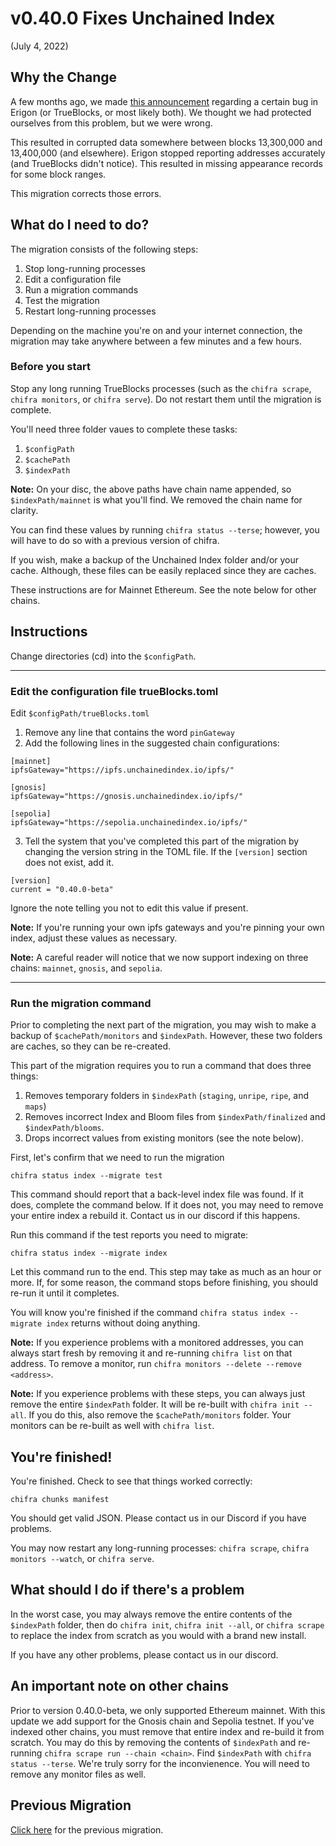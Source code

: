 # v0.40.0 Fixes Unchained Index

(July 4, 2022)

## Why the Change

A few months ago, we made [this announcement](https://discord.com/channels/570963863428661248/904527518948806686/955114745369854044) regarding a certain bug in Erigon (or TrueBlocks, or most likely both). We thought we had protected ourselves from this problem, but we were wrong.

This resulted in corrupted data somewhere between blocks 13,300,000 and 13,400,000 (and elsewhere).  Erigon stopped
reporting addresses accurately (and TrueBlocks didn't notice). This resulted in missing appearance records for
some block ranges.

This migration corrects those errors.

## What do I need to do?

The migration consists of the following steps:

1. Stop long-running processes
2. Edit a configuration file
3. Run a migration commands
4. Test the migration
5. Restart long-running processes

Depending on the machine you're on and your internet connection, the migration may take anywhere between a few minutes and a few hours.

### Before you start

Stop any long running TrueBlocks processes (such as the `chifra scrape`, `chifra monitors`, or `chifra serve`). Do not restart them until the migration is complete.

You'll need three folder vaues to complete these tasks:

1. `$configPath`
2. `$cachePath`
3. `$indexPath`

**Note:** On your disc, the above paths have chain name appended, so `$indexPath/mainnet` is what you'll find. We removed the chain name for clarity.

You can find these values by running `chifra status --terse`; however, you will have to do so with a previous version of chifra.

If you wish, make a backup of the Unchained Index folder and/or your cache. Although, these files can be easily replaced since they are caches.

These instructions are for Mainnet Ethereum. See the note below for other chains.

## Instructions

Change directories (cd) into the `$configPath`.

----
### Edit the configuration file trueBlocks.toml

Edit `$configPath/trueBlocks.toml`

1. Remove any line that contains the word `pinGateway`
2. Add the following lines in the suggested chain configurations:

```[toml]
[mainnet]
ipfsGateway="https://ipfs.unchainedindex.io/ipfs/"

[gnosis]
ipfsGateway="https://gnosis.unchainedindex.io/ipfs/"

[sepolia]
ipfsGateway="https://sepolia.unchainedindex.io/ipfs/"
```

3. Tell the system that you've completed this part of the migration by changing the version string in the TOML file. If the `[version]` section does not exist, add it.

```[toml]
[version]
current = "0.40.0-beta"
```

Ignore the note telling you not to edit this value if present.

**Note:** If you're running your own ipfs gateways and you're pinning your own index, adjust these values as necessary.

**Note:** A careful reader will notice that we now support indexing on three chains: `mainnet`, `gnosis`, and `sepolia`.

----
### Run the migration command

Prior to completing the next part of the migration, you may wish to make a backup of `$cachePath/monitors` and `$indexPath`. However, these two folders are caches, so they can be re-created.

This part of the migration requires you to run a command that does three things:

1. Removes temporary folders in `$indexPath` (`staging`, `unripe`, `ripe`, and `maps`)
2. Removes incorrect Index and Bloom files from `$indexPath/finalized` and `$indexPath/blooms`.
3. Drops incorrect values from existing monitors (see the note below).

First, let's confirm that we need to run the migration

```[bash]
chifra status index --migrate test
```

This command should report that a back-level index file was found. If it does, complete the command below. If it does not, you may need to remove your entire index a rebuild it. Contact us in our discord if this happens.

Run this command if the test reports you need to migrate:

```[bash]
chifra status index --migrate index
```

Let this command run to the end. This step may take as much as an hour or more. If, for some reason, the command stops before finishing, you should re-run it until it completes.

You will know you're finished if the command `chifra status index --migrate index` returns without doing anything.

**Note:** If you experience problems with a monitored addresses, you can always start fresh by removing it and re-running `chifra list` on that address. To remove a monitor, run `chifra monitors --delete --remove <address>`. 

**Note:** If you experience problems with these steps, you can always just remove the entire `$indexPath` folder. It will be re-built with `chifra init --all`. If you do this, also remove the `$cachePath/monitors` folder. Your monitors can be re-built as well with `chifra list`.

## You're finished!

You're finished. Check to see that things worked correctly:

```[bash]
chifra chunks manifest
```

You should get valid JSON. Please contact us in our Discord if you have problems.

You may now restart any long-running processes: `chifra scrape`, `chifra monitors --watch`, or `chifra serve`.

## What should I do if there's a problem

In the worst case, you may always remove the entire contents of the `$indexPath` folder, then do `chifra init`, `chifra init --all`, or `chifra scrape` to replace the index from scratch as you would with a brand new install.

If you have any other problems, please contact us in our discord.

## An important note on other chains

Prior to version 0.40.0-beta, we only supported Ethereum mainnet. With this update we add support for the Gnosis chain and Sepolia testnet. If you've indexed other chains, you must remove that entire index and re-build it from scratch. You may do this by removing the contents of `$indexPath` and re-running `chifra scrape run --chain <chain>`. Find `$indexPath` with `chifra status --terse`. We're truly sorry for the inconvienence. You will need to remove any monitor files as well.

## Previous Migration

[Click here](./README-v0.30.0.md) for the previous migration.
